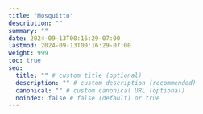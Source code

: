 ```yaml
---
title: "Mosquitto"
description: ""
summary: ""
date: 2024-09-13T00:16:29-07:00
lastmod: 2024-09-13T00:16:29-07:00
weight: 999
toc: true
seo:
  title: "" # custom title (optional)
  description: "" # custom description (recommended)
  canonical: "" # custom canonical URL (optional)
  noindex: false # false (default) or true
---
```

